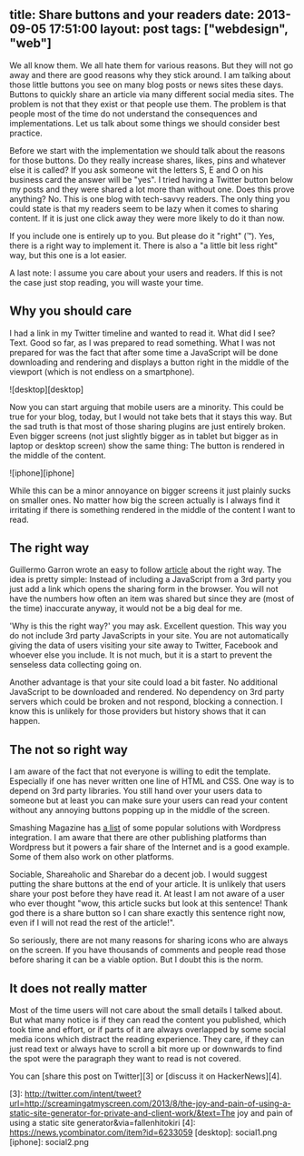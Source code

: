 title: Share buttons and your readers
date: 2013-09-05 17:51:00
layout: post
tags: ["webdesign", "web"]
---
We all know them. We all hate them for various reasons. But they will not go away and there are good reasons why they stick around. I am talking about those little buttons you see on many blog posts or news sites these days. Buttons to quickly share an article via many different social media sites. The problem is not that they exist or that people use them. The problem is that people most of the time do not understand the consequences and implementations. Let us talk about some things we should consider best practice.
<!--MORE-->

Before we start with the implementation we should talk about the reasons for those buttons. Do they really increase shares, likes, pins and whatever else it is called? If you ask someone wit the letters S, E and O on his business card the answer will be "yes". I tried having a Twitter button below my posts and they were shared a lot more than without one. Does this prove anything? No. This is one blog with tech-savvy readers. The only thing you could state is that my readers seem to be lazy when it comes to sharing content. If it is just one click away they were more likely to do it than now.

If you include one is entirely up to you. But please do it "right" (™). Yes, there is a right way to implement it. There is also a "a little bit less right" way, but this one is a lot easier.

A last note: I assume you care about your users and readers. If this is not the case just stop reading, you will waste your time.

## Why you should care
I had a link in my Twitter timeline and wanted to read it. What did I see? Text. Good so far, as I was prepared to read something. What I was not prepared for was the fact that after some time a JavaScript will be done downloading and rendering and displays a button right in the middle of the viewport (which is not endless on a smartphone).

![desktop][desktop]

Now you can start arguing that mobile users are a minority. This could be true for your blog, today, but I would not take bets that it stays this way. But the sad truth is that most of those sharing plugins are just entirely broken. Even bigger screens (not just slightly bigger as in tablet but bigger as in laptop or desktop screen) show the same thing: The button is rendered in the middle of the content.

![iphone][iphone]

While this can be a minor annoyance on bigger screens it just plainly sucks on smaller ones. No matter how big the screen actually is I always find it irritating if there is something rendered in the middle of the content I want to read.

## The right way
Guillermo Garron wrote an easy to follow [article][1] about the right way. The idea is pretty simple: Instead of including a JavaScript from a 3rd party you just add a link which opens the sharing form in the browser. You will not have the numbers how often an item was shared but since they are (most of the time) inaccurate anyway, it would not be a big deal for me.

'Why is this the right way?' you may ask. Excellent question. This way you do not include 3rd party JavaScripts in your site. You are not automatically giving the data of users visiting your site away to Twitter, Facebook and whoever else you include. It is not much, but it is a start to prevent the senseless data collecting going on.

Another advantage is that your site could load a bit faster. No additional JavaScript to be downloaded and rendered. No dependency on 3rd party servers which could be broken and not respond, blocking a connection. I know this is unlikely for those providers but history shows that it can happen.

## The not so right way
I am aware of the fact that not everyone is willing to edit the template. Especially if one has never written one line of HTML and CSS. One way is to depend on 3rd party libraries. You still hand over your users data to someone but at least you can make sure your users can read your content without any annoying buttons popping up in the middle of the screen.

Smashing Magazine has [a list][2] of some popular solutions with Wordpress integration. I am aware that there are other publishing platforms than Wordpress but it powers a fair share of the Internet and is a good example. Some of them also work on other platforms.

Sociable, Shareaholic and Sharebar do a decent job. I would suggest putting the share buttons at the end of your article. It is unlikely that users share your post before they have read it. At least I am not aware of a user who ever thought "wow, this article sucks but look at this sentence! Thank god there is a share button so I can share exactly this sentence right now, even if I will not read the rest of the article!".

So seriously, there are not many reasons for sharing icons who are always on the screen. If you have thousands of comments and people read those before sharing it can be a viable option. But I doubt this is the norm.

## It does not really matter
Most of the time users will not care about the small details I talked about. But what many notice is if they can read the content you published, which took time and effort, or if parts of it are always overlapped by some social media icons which distract the reading experience. They care, if they can just read text or always have to scroll a bit more up or downwards to find the spot were the paragraph they want to read is not covered.

You can [share this post on Twitter][3] or [discuss it on HackerNews][4].

[1]: http://www.garron.me/en/blog/provide-share-buttons-without-exposing-your-visitors.html
[2]: http://wp.smashingmagazine.com/2012/02/22/25-social-media-plugins-wordpress/
[3]: http://twitter.com/intent/tweet?url=http://screamingatmyscreen.com/2013/8/the-joy-and-pain-of-using-a-static-site-generator-for-private-and-client-work/&text=The joy and pain of using a static site generator&via=fallenhitokiri
[4]: https://news.ycombinator.com/item?id=6233059
[desktop]: social1.png
[iphone]: social2.png